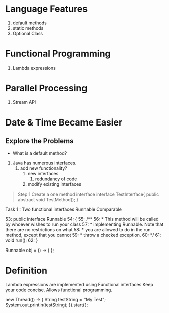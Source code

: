 # Language Features
1. default methods
2. static methods
3. Optional Class
   
# Functional Programming
1. Lambda expressions

# Parallel Processing
1. Stream API
   
# Date & Time Became Easier


## Explore the Problems
* What is a default method?
1. Java has numerous interfaces.
   1. add new functionality?
      1. new interfaces
         1. redundancy of code
      2. modify existing interfaces

>Step 1
Create a one method interface
interface TestInterface{
    public abstract void TestMethod();
}

Task 1 : Two functional interfaces
Runnable
Comparable


  53: public interface Runnable
  54: {
  55:   /**
  56:    * This method will be called by whoever wishes to run your class
  57:    * implementing Runnable. Note that there are no restrictions on what
  58:    * you are allowed to do in the run method, except that you cannot
  59:    * throw a checked exception.
  60:    */
  61:   void run();
  62: }

Runnable obj =  () ->  { };

# Definition 
Lambda expressions are implemented using Functional interfaces
Keep your code concise.
Allows functional programming.

new Thread(() -> {
			String testString = "My Test";
			System.out.println(testString);
		}).start();

